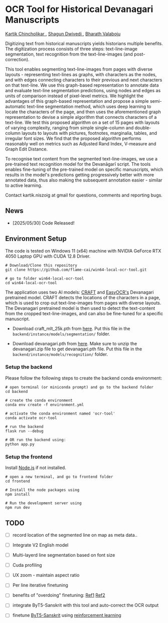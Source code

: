 # OCR Tool for Historical Devanagari Manuscripts
[Kartik Chincholikar ](https://kartikchincholikar.github.io/), [Shagun Dwivedi ](https://shagundwivedi.github.io/), [Bharath Valaboju](https://Bharath314.github.io/)
<!-- **[Paper](https://arxiv.org/abs/2502.12534), [Project Page](https://theialab.github.io/noksr/)** -->
<!-- ![noksr](assets/Teaser.png) -->

Digitizing text from historical manuscripts yields historians multiple benefits. The digitization process consists of three steps: text-line-image segmentation, text recognition from the text-line-images (and post-correction). 

This tool enables segmenting text-line-images from pages with diverse layouts - representing text-lines as graphs, with characters as the nodes, and with edges connecting characters to their previous and next characters on that text-line. We use this graph-based representation to annotate data and evaluate text-line segmentation predictions, using nodes and edges as units of comparison instead of pixel-level metrics. We highlight the advantages of this graph-based representation and propose a simple semi-automatic text-line segmentation method, which uses deep learning to locate the characters of the page, and then uses the aforementioned graph representation to devise a simple algorithm that connects characters of a text-line. We test this proposed algorithm on a set of 15 pages with layouts of varying complexity, ranging from simple single-column and double-column layouts to layouts with pictures, footnotes, marginalia, tables, and irregular font sizes. We find that the proposed algorithm performs reasonably well on metrics such as Adjusted Rand Index, V-measure and Graph Edit Distance.

To recognise text content from the segmented text-line-images, we use a pre-trained text recognition model for the Devanāgarī script. The tools enables fine-tuning of the pre-trained model on specific manuscripts, which results in the model's predictions getting progressively better with more annotated data, thus also making the subsequent annotation easier - similar to active learning.

Contact kartik.niszoig at gmail for questions, comments and reporting bugs.

## News    

- [2025/05/30] Code Released!

## Environment Setup
The code is tested on Windows 11 (x64) machine with NVIDIA GeForce RTX 4050 Laptop GPU with CUDA 12.8 Driver. 

```
# Download/Clone this repository
git clone https://github.com/flame-cai/win64-local-ocr-tool.git

# go to folder win64-local-ocr-tool
cd win64-local-ocr-tool
```

The application uses two AI models: [CRAFT](https://github.com/clovaai/CRAFT-pytorch) and [EasyOCR's](https://github.com/JaidedAI) Devanagari pretrained model. CRAFT detects the locations of the characters in a page, which is used to crop out text-line-images from pages with diverse layouts. The Devanagari pretrained model is then used to detect the text-content from the cropped text-line-images, and can also be fine-tuned for a specific manuscript. 

- Download craft_mlt_25k.pth from [here](https://huggingface.co/amitesh863/craft/resolve/main/craft_mlt_25k.pth?download=true). Put this file in the `backend/instance/models/segmentation/` folder. 

- Download devanagari.pth from [here](https://github.com/JaidedAI/EasyOCR/releases/download/pre-v1.1.6/devanagari.zip). Make sure to unzip the devanagari.zip file to get devanagari.pth file. Put this file in the `backend/instance/models/recognition/` folder. 


### Setup the backend
Please follow the following steps to create the backend conda environment:
```
# open terminal (or miniconda prompt) and go to the backend folder
cd backend

# create the conda environment
conda env create -f environment.yml

# activate the conda environment named 'ocr-tool'
conda activate ocr-tool

# run the backend
flask run --debug

# OR run the backend using:  
python app.py
```

### Setup the frontend
Install [Node.js](https://nodejs.org/en) if not installed.
```
# open a new terminal, and go to frontend folder
cd frontend

# Install the node packages using
npm install

# Run the development server using 
npm run dev
```

## TODO

- [ ] record location of the segmented line on map as meta data..
- [ ] Integrate V2 English model
- [ ] Multi-layerd line segmentation based on font size
- [ ] Cuda profiling 
- [ ] UX zoom - maintain aspect ratio
- [ ] Per line iterative finetuning
- [ ] benefits of "overdoing" finetuning: [Ref1](https://arxiv.org/pdf/2408.04809) [Ref2](https://imtiazhumayun.github.io/grokking/)
- [ ] integrate ByT5-Sanskrit with this tool and auto-correct the OCR output
- [ ] finetune [ByT5-Sanskrit](https://huggingface.co/chronbmm/sanskrit-byt5-ocr-postcorrection) using [reinforcement learning](https://arxiv.org/abs/2501.17161)

 
